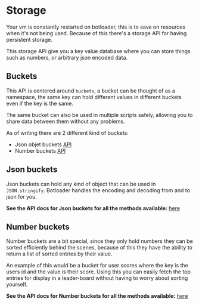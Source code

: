 # Storage

Your vm is constantly restarted on botloader, this is to save on resources when it's not being used. Because of this there's a storage API for having persistent storage.

This storage APi give you a key value database where you can store things such as numbers, or arbitrary json encoded data.

## Buckets

This API is centered around `buckets`, a bucket can be thought of as a namespace, the same key can hold different values in different buckets even if the key is the same.

The same bucket can also be used in multiple scripts safely, allowing you to share data between them without any problems.

As of writing there are 2 different kind of buckets:
 - Json objet buckets [API](/docs/classes/Script.html#createGuildStorageJson)
 - Number buckets [API](/docs/classes/Script.html#createGuildStorageNumber)


## Json buckets

Json buckets can hold any kind of object that can be used in `JSON.stringify`. Botloader handles the encoding and decoding from and to json for you.

**See the API docs for Json buckets for all the methods available:** [here](/docs/classes/Storage.JsonBucket.html)

## Number buckets

Number buckets are a bit special, since they only hold numbers they can be sorted efficiently behind the scenes, because of this they have the ability to return a list of sorted entries by their value.

An example of this would be a bucket for user scores where the key is the users id and the value is their score. Using this you can easily fetch the top entries for display in a leader-board without having to worry about sorting yourself.

**See the API docs for Number buckets for all the methods available:** [here](/docs/classes/Storage.NumberBucket.html)